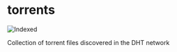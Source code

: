 torrents 
========
![Indexed](https://img.shields.io/badge/indexed-218394-blue)

Collection of torrent files discovered in the DHT network
